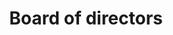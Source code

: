 ---
title: Board of directors
longTitle: 'Board of directors'
tags:
- gccommon
french:
- "[[Conseil dadministration]]"
---